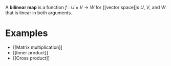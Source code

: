 A **bilinear map** is a function $f: U \times V \to W$ for [[vector space]]s $U$, $V$, and $W$ that is linear in both arguments. 

# Examples

* [[Matrix multiplication]]
* [[Inner product]]
* [[Cross product]]